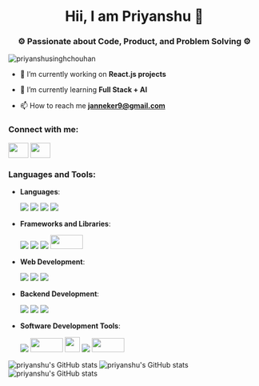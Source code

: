 <h1 align="center">Hii, I am Priyanshu 👋</h1>
<h3 align="center">⚙️ Passionate about Code, Product, and Problem Solving ⚙️</h3>

<p align="left"> <img src="https://komarev.com/ghpvc/?username=priyanshusinghchouhan&label=Profile%20views&color=0e75b6&style=flat" alt="priyanshusinghchouhan" /> </p>

- 🔭 I’m currently working on **React.js projects**

- 🌱 I’m currently learning **Full Stack + AI**

- 📫 How to reach me **janneker9@gmail.com**

<h3 align="left">Connect with me:</h3>
<p align="left">
<a href="https://x.com/priyansuSingh_X" target="_blank"><img align="center" src="https://upload.wikimedia.org/wikipedia/commons/thumb/b/b7/X_logo.jpg/1200px-X_logo.jpg?20230724061250" height="30" width="40" /></a>
<a href="https://www.linkedin.com/in/zel-trax-bbb5a7247/" target="_blank"><img align="center" src="https://upload.wikimedia.org/wikipedia/commons/thumb/8/81/LinkedIn_icon.svg/1024px-LinkedIn_icon.svg.png" alt="" height="30" width="40" /></a>
</p>

<h3 align="left">Languages and Tools:</h3>

- **Languages**:  
  <div align="left">
    <img src="https://img.shields.io/badge/C-00599C?style=for-the-badge&logo=c&logoColor=white" /> 
    <img src="https://img.shields.io/badge/Java-007396?style=for-the-badge&logo=java&logoColor=white" />
    <img src="https://img.shields.io/badge/JavaScript-F7DF1E?style=for-the-badge&logo=javascript&logoColor=black" />
    <img src="https://img.shields.io/badge/Python-3776AB?style=for-the-badge&logo=python&logoColor=white" />
  </div>

- **Frameworks and Libraries**:  
  <div align="left"> 
    <img src="https://img.shields.io/badge/React-61DAFB?style=for-the-badge&logo=react&logoColor=white" />  
    <img src="https://img.shields.io/badge/Node.js-339933?style=for-the-badge&logo=nodedotjs&logoColor=white" />  
    <img src="https://img.shields.io/badge/Express.js-404D59?style=for-the-badge" />  
    <img src="https://miro.medium.com/v2/resize:fit:1400/0*Wj5o6XY8iy3Ybt1b.png" height="28" width="65px" />
  </div>

- **Web Development**:  
  <div align="left">
    <img src="https://img.shields.io/badge/HTML5-E34F26?style=for-the-badge&logo=html5&logoColor=white" />  
    <img src="https://img.shields.io/badge/CSS3-1572B6?style=for-the-badge&logo=css3&logoColor=white" />  
    <img src="https://img.shields.io/badge/JavaScript-F7DF1E?style=for-the-badge&logo=javascript&logoColor=black" />  
  </div>

- **Backend Development**:  
  <div align="left">
    <img src="https://img.shields.io/badge/Node.js-339933?style=for-the-badge&logo=nodedotjs&logoColor=white" />  
    <img src="https://img.shields.io/badge/Express.js-404D59?style=for-the-badge" />
    <img src="https://img.shields.io/badge/MongoDB-47A248?style=for-the-badge&logo=mongodb&logoColor=white" />
  </div>

- **Software Development Tools**:  
  <div align="left">
    <img src="https://img.shields.io/badge/Git-F05032?style=for-the-badge&logo=git&logoColor=white" /> 
    <img src="https://miro.medium.com/v2/resize:fit:1400/format:webp/1*WaaXnUvhvrswhBJSw4YTuQ.png" height="28" width="65px" />
    <img src="https://miro.medium.com/v2/resize:fit:1400/format:webp/0*cLYb3fm4zU6LhjHu.png" height="30px"/>
    <img src="https://img.shields.io/badge/VS_Code-007ACC?style=for-the-badge&logo=visual-studio-code&logoColor=white" />  
    <img src="https://db0dce98.delivery.rocketcdn.me/en/files/2024/01/jupyter.webp" height="28px" width="65px"/> 
  </div>


![priyanshu's GitHub stats](https://github-readme-stats.vercel.app/api?username=priyanshusinghchouhan&show_icons=true&theme=tokyonight)
![priyanshu's GitHub stats](https://github-readme-streak-stats.herokuapp.com/?user=priyanshusinghchouhan&theme=tokyonight&hide_border=true)
![priyanshu's GitHub stats](https://github-readme-stats.vercel.app/api/top-langs?username=priyanshusinghchouhan&show_icons=true&locale=en&layout=compact&theme=tokyonight)






